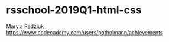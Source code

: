 # rsschool-2019Q1-html-css

Maryia Radziuk
https://www.codecademy.com/users/patholmann/achievements
